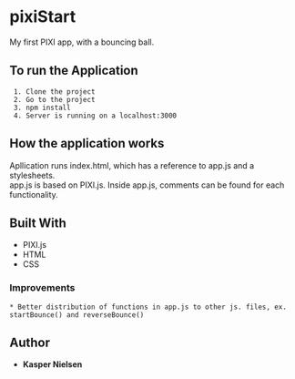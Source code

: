 # pixiStart
My first PIXI app, with a bouncing ball. 

## To run the Application 

     1. Clone the project 
     2. Go to the project 
     3. npm install 
     4. Server is running on a localhost:3000

## How the application works 

Apllication runs index.html, which has a reference to app.js and a stylesheets. <br/>
app.js is based on PIXI.js. 
Inside app.js, comments can be found for each functionality.
    
## Built With

* PIXI.js
* HTML
* CSS

### Improvements

    * Better distribution of functions in app.js to other js. files, ex. startBounce() and reverseBounce()

## Author

* **Kasper Nielsen** 


     

